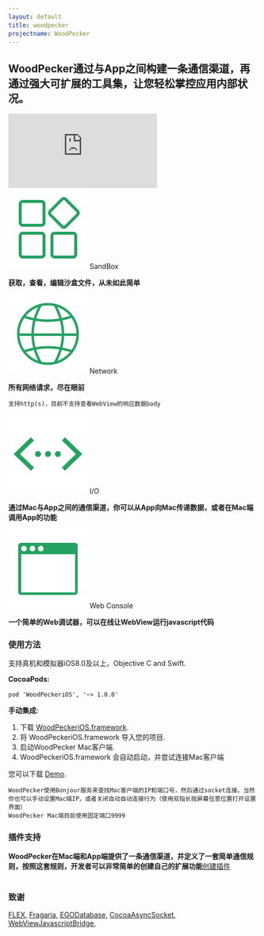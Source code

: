 ```yaml
---
layout: default
title: woodpecker
projectname: WoodPecker
---
```


## WoodPecker通过与App之间构建一条通信渠道，再通过强大可扩展的工具集，让您轻松掌控应用内部状况。



<div class="cndemovideo">
  <iframe src="http://player.youku.com/embed/XMzM0ODk3Mzc5Mg==" frameborder="0"></iframe>
</div>


<div class="index-section">
	<img src="/assets/img/tool_sandbox.png"/> <span>SandBox</span>
</div>

**获取，查看，编辑沙盒文件，从未如此简单**

<div class="index-section">
	<img src="/assets/img/tool_network.png"/> <span>Network</span>
</div>

**所有网络请求，尽在眼前**
```
支持http(s)，目前不支持查看WebView的响应数据body
```

<div class="index-section">
	<img src="/assets/img/tool_io.png"/> <span>I/O</span>
</div>
	
**通过Mac与App之间的通信渠道，你可以从App向Mac传递数据，或者在Mac端调用App的功能**

<div class="index-section">
	<img src="/assets/img/tool_webconsole.png"/> <span>Web Console</span>
</div>

**一个简单的Web调试器，可以在线让WebView运行javascript代码**

<h3 class="index-h3">使用方法</h3>

支持真机和模拟器iOS8.0及以上，Objective C and Swift.

**CocoaPods:**

```
pod 'WoodPeckeriOS', '~> 1.0.0'
```

**手动集成:**

1. 下载 [WoodPeckeriOS.framework](/download.html).
2. 将 WoodPeckeriOS.framework 导入您的项目.
3. 启动WoodPecker Mac客户端.
4. WoodPeckeriOS.framework 会自动启动，并尝试连接Mac客户端

您可以下载 [Demo](/download.html).


```
WoodPecker使用Bonjour服务来查找Mac客户端的IP和端口号，然后通过socket连接。当然你也可以手动设置Mac端IP，或者关闭自动自动连接行为（使用双指长按屏幕任意位置打开设置界面）
WoodPecker Mac端目前使用固定端口9999
```

<h3 class="index-h3">插件支持</h3>

**WoodPecker在Mac端和App端提供了一条通信渠道，并定义了一套简单通信规则，按照这套规则，开发者可以非常简单的创建自己的扩展功能**[创建插件](/plugin.html)
<br/>
<br/>



<h3 class="index-h3">致谢</h3>

<a href="https://github.com/Flipboard/FLEX">FLEX</a>,
<a href="https://github.com/mugginsoft/Fragaria">Fragaria</a>, 
<a href="https://github.com/enormego/egodatabase">EGODatabase</a>, 
<a href="https://github.com/robbiehanson/CocoaAsyncSocket">CocoaAsyncSocket</a>,
<a href="https://github.com/marcuswestin/WebViewJavascriptBridge">WebViewJavascriptBridge</a>, 

 
  





